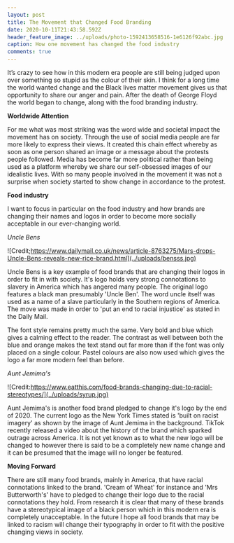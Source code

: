 ```yaml
---
layout: post
title: The Movement that Changed Food Branding
date: 2020-10-11T21:43:58.592Z
header_feature_image: ../uploads/photo-1592413658516-1e6126f92abc.jpg
caption: How one movement has changed the food industry
comments: true
---
```

It’s crazy to see how in this modern era people are still being judged upon over something so stupid as the colour of their skin. I think for a long time the world wanted change and the Black lives matter movement gives us that opportunity to share our anger and pain. After the death of George Floyd the world began to change, along with the food branding industry.

**Worldwide Attention**

For me what was most striking was the word wide and societal impact the movement has on society. Through the use of social media people are far more likely to express their views. It created this chain effect whereby as soon as one person shared an image or a message about the protests people followed. Media has become far more political rather than being used as a platform whereby we share our self-obsessed images of our idealistic lives. With so many people involved in the movement it was not a surprise when society started to show change in accordance to the protest.

**Food industry**

I want to focus in particular on the food industry and how brands are changing their names and logos in order to become more socially acceptable in our ever-changing world. 

*Uncle Bens*

![Credit;https://www.dailymail.co.uk/news/article-8763275/Mars-drops-Uncle-Bens-reveals-new-rice-brand.html](../uploads/bensss.jpg)

Uncle Bens is a key example of food brands that are changing their logos in order to fit in with society. It's logo holds very strong connotations to slavery in America which has angered many people. The original logo features a black man presumably 'Uncle Ben'. The word uncle itself was used as a name of a slave particularly in the Southern regions of America. The move was made in order to 'put an end to racial injustice' as stated in the Daily Mail. 

The font style remains pretty much the same. Very bold and blue which gives a calming effect to the reader. The contrast as well between both the blue and orange makes the text stand out far more than if the font was only placed on a single colour. Pastel colours are also now used which gives the logo a far more modern feel than before.

*Aunt Jemima's*

![Credit:https://www.eatthis.com/food-brands-changing-due-to-racial-stereotypes/](../uploads/syrup.jpg)

Aunt Jemima's is another food brand pledged to change it's logo by the end of 2020. The current logo as the New York Times stated is 'built on racist imagery' as shown by the image of Aunt Jemima in the background. TikTok recently released a video about the history of the brand which sparked outrage across America. It is not yet known as to what the new logo will be changed to however there is said to be a completely new name change and it can be presumed that the image will no longer be featured.

**Moving Forward**

There are still many food brands, mainly in America, that have racial connotations linked to the brand. 'Cream of Wheat' for instance and 'Mrs Butterworth's' have to pledged to change their logo due to the racial connotations they hold. From research it is clear that many of these brands have a stereotypical image of a black person which in this modern era is completely unacceptable. In the future I hope all food brands that may be linked to racism will change their typography in order to fit with the positive changing views in society.